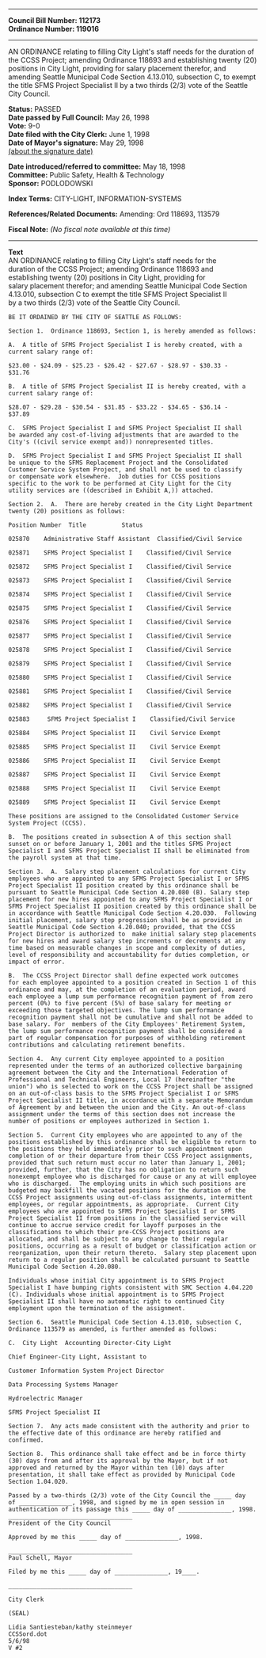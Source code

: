 * * * * *  
  
**Council Bill Number: [](#h0)[](#h2)112173**   
**Ordinance Number: 119016**  
  
* * * * *  
  
AN ORDINANCE relating to filling City Light's staff needs for the duration of the CCSS Project; amending Ordinance 118693 and establishing twenty (20) positions in City Light, providing for salary placement therefor, and amending Seattle Municipal Code Section 4.13.010, subsection C, to exempt the title SFMS Project Specialist II by a two thirds (2/3) vote of the Seattle City Council.  
  
**Status:** PASSED   
**Date passed by Full Council:** May 26, 1998   
**Vote:** 9-0   
**Date filed with the City Clerk:** June 1, 1998   
**Date of Mayor's signature:** May 29, 1998   
[(about the signature date)](/~public/approvaldate.htm)   
  
  
**Date introduced/referred to committee:** May 18, 1998   
**Committee:** Public Safety, Health & Technology   
**Sponsor:** PODLODOWSKI   
  
**Index Terms:** CITY-LIGHT, INFORMATION-SYSTEMS  
  
**References/Related Documents:** Amending: Ord 118693, 113579  
  
**Fiscal Note:** *(No fiscal note available at this time)*  
  
* * * * *  
  
**Text**  
    AN ORDINANCE relating to filling City Light's staff needs for the  
    duration of the CCSS Project; amending Ordinance 118693 and  
    establishing  twenty (20) positions in City Light, providing for  
    salary placement therefor; and amending Seattle Municipal Code Section  
    4.13.010, subsection C to exempt the title SFMS Project Specialist II  
    by a two thirds (2/3) vote of the Seattle City Council.  
  
    BE IT ORDAINED BY THE CITY OF SEATTLE AS FOLLOWS:  
  
    Section 1.  Ordinance 118693, Section 1, is hereby amended as follows:  
  
    A.  A title of SFMS Project Specialist I is hereby created, with a  
    current salary range of:  
  
    $23.00 - $24.09 - $25.23 - $26.42 - $27.67 - $28.97 - $30.33 -  
    $31.76  
  
    B.  A title of SFMS Project Specialist II is hereby created, with a  
    current salary range of:  
  
    $28.07 - $29.28 - $30.54 - $31.85 - $33.22 - $34.65 - $36.14 -  
    $37.89  
  
    C.  SFMS Project Specialist I and SFMS Project Specialist II shall  
    be awarded any cost-of-living adjustments that are awarded to the  
    City's ((civil service exempt and)) nonrepresented titles.  
  
    D.  SFMS Project Specialist I and SFMS Project Specialist II shall  
    be unique to the SFMS Replacement Project and the Consolidated  
    Customer Service System Project, and shall not be used to classify  
    or compensate work elsewhere.  Job duties for CCSS positions  
    specific to the work to be performed at City Light for the City  
    utility services are ((described in Exhibit A,)) attached.  
  
    Section 2.  A.  There are hereby created in the City Light Department  
    twenty (20) positions as follows:  
  
    Position Number  Title          Status  
  
    025870    Administrative Staff Assistant  Classified/Civil Service  
  
    025871    SFMS Project Specialist I    Classified/Civil Service  
  
    025872    SFMS Project Specialist I    Classified/Civil Service  
  
    025873    SFMS Project Specialist I    Classified/Civil Service  
  
    025874    SFMS Project Specialist I    Classified/Civil Service  
  
    025875    SFMS Project Specialist I    Classified/Civil Service  
  
    025876    SFMS Project Specialist I    Classified/Civil Service  
  
    025877    SFMS Project Specialist I    Classified/Civil Service  
  
    025878    SFMS Project Specialist I    Classified/Civil Service  
  
    025879    SFMS Project Specialist I    Classified/Civil Service  
  
    025880    SFMS Project Specialist I    Classified/Civil Service  
  
    025881    SFMS Project Specialist I    Classified/Civil Service  
  
    025882    SFMS Project Specialist I    Classified/Civil Service  
  
    025883     SFMS Project Specialist I    Classified/Civil Service  
  
    025884    SFMS Project Specialist II    Civil Service Exempt  
  
    025885    SFMS Project Specialist II    Civil Service Exempt  
  
    025886    SFMS Project Specialist II    Civil Service Exempt  
  
    025887    SFMS Project Specialist II    Civil Service Exempt  
  
    025888    SFMS Project Specialist II    Civil Service Exempt  
  
    025889    SFMS Project Specialist II    Civil Service Exempt  
  
    These positions are assigned to the Consolidated Customer Service  
    System Project (CCSS).  
  
    B.  The positions created in subsection A of this section shall  
    sunset on or before January 1, 2001 and the titles SFMS Project  
    Specialist I and SFMS Project Specialist II shall be eliminated from  
    the payroll system at that time.  
  
    Section 3.  A.  Salary step placement calculations for current City  
    employees who are appointed to any SFMS Project Specialist I or SFMS  
    Project Specialist II position created by this ordinance shall be  
    pursuant to Seattle Municipal Code Section 4.20.080 (B). Salary step  
    placement for new hires appointed to any SFMS Project Specialist I or  
    SFMS Project Specialist II position created by this ordinance shall be  
    in accordance with Seattle Municipal Code Section 4.20.030.  Following  
    initial placement, salary step progression shall be as provided in  
    Seattle Municipal Code Section 4.20.040; provided, that the CCSS  
    Project Director is authorized to  make initial salary step placements  
    for new hires and award salary step increments or decrements at any  
    time based on measurable changes in scope and complexity of duties,  
    level of responsibility and accountability for duties completion, or  
    impact of error.  
  
    B.  The CCSS Project Director shall define expected work outcomes  
    for each employee appointed to a position created in Section 1 of this  
    ordinance and may, at the completion of an evaluation period, award  
    each employee a lump sum performance recognition payment of from zero  
    percent (0%) to five percent (5%) of base salary for meeting or  
    exceeding those targeted objectives. The lump sum performance  
    recognition payment shall not be cumulative and shall not be added to  
    base salary. For  members of the City Employees' Retirement System,  
    the lump sum performance recognition payment shall be considered a  
    part of regular compensation for purposes of withholding retirement  
    contributions and calculating retirement benefits.  
  
    Section 4.  Any current City employee appointed to a position  
    represented under the terms of an authorized collective bargaining  
    agreement between the City and the International Federation of  
    Professional and Technical Engineers, Local 17 (hereinafter "the  
    union") who is selected to work on the CCSS Project shall be assigned  
    on an out-of-class basis to the SFMS Project Specialist I or SFMS  
    Project Specialist II title, in accordance with a separate Memorandum  
    of Agreement by and between the union and the City. An out-of-class  
    assignment under the terms of this section does not increase the  
    number of positions or employees authorized in Section 1.  
  
    Section 5.  Current City employees who are appointed to any of the  
    positions established by this ordinance shall be eligible to return to  
    the positions they held immediately prior to such appointment upon  
    completion of or their departure from their CCSS Project assignments,  
    provided that such return must occur no later than January 1, 2001;  
    provided, further, that the City has no obligation to return such  
    nonexempt employee who is discharged for cause or any at will employee  
    who is discharged.  The employing units in which such positions are  
    budgeted may backfill the vacated positions for the duration of the  
    CCSS Project assignments using out-of-class assignments, intermittent  
    employees, or regular appointments, as appropriate.  Current City  
    employees who are appointed to SFMS Project Specialist I or SFMS  
    Project Specialist II from positions in the classified service will  
    continue to accrue service credit for layoff purposes in the  
    classifications to which their pre-CCSS Project positions are  
    allocated, and shall be subject to any change to their regular  
    positions, occurring as a result of budget or classification action or  
    reorganization, upon their return thereto.  Salary step placement upon  
    return to a regular position shall be calculated pursuant to Seattle  
    Municipal Code Section 4.20.080.  
  
    Individuals whose initial City appointment is to SFMS Project  
    Specialist I have bumping rights consistent with SMC Section 4.04.220  
    (C). Individuals whose initial appointment is to SFMS Project  
    Specialist II shall have no automatic right to continued City  
    employment upon the termination of the assignment.  
  
    Section 6.  Seattle Municipal Code Section 4.13.010, subsection C,  
    Ordinance 113579 as amended, is further amended as follows:  
  
    C.  City Light  Accounting Director-City Light  
  
    Chief Engineer-City Light, Assistant to  
  
    Customer Information System Project Director  
  
    Data Processing Systems Manager  
  
    Hydroelectric Manager  
  
    SFMS Project Specialist II  
  
    Section 7.  Any acts made consistent with the authority and prior to  
    the effective date of this ordinance are hereby ratified and  
    confirmed.  
  
    Section 8.  This ordinance shall take effect and be in force thirty  
    (30) days from and after its approval by the Mayor, but if not  
    approved and returned by the Mayor within ten (10) days after  
    presentation, it shall take effect as provided by Municipal Code  
    Section 1.04.020.  
  
    Passed by a two-thirds (2/3) vote of the City Council the _____ day  
    of _______________, 1998, and signed by me in open session in  
    authentication of its passage this _____ day of _______________, 1998.  
    ___________________________________  
    President of the City Council  
  
    Approved by me this _____ day of _______________, 1998.  
  
    ___________________________________  
    Paul Schell, Mayor  
  
    Filed by me this _____ day of _______________, 19____.  
  
    ___________________________________  
  
    City Clerk  
  
    (SEAL)  
  
    Lidia Santiesteban/kathy steinmeyer  
    CCSSord.dot  
    5/6/98  
    V #2  
